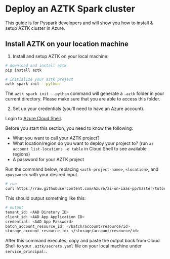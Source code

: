 # Deploy an AZTK Spark cluster
This guide is for Pyspark developers and will show you how to install & setup AZTK cluster in Azure.

## Install AZTK on your location machine

1. Install and setup AZTK on your local machine:
```sh
# download and install aztk
pip install aztk

# initialize your aztk project
aztk spark init --python
```
The `aztk spark init --python` command will generate a `.aztk` folder in your current directory. Please make sure that you are able to access this folder.

2. Set up your credentials (you'll need to have an Azure account).

Login to [Azure Cloud Shell](https://shell.azure.com/).

Before you start this section, you need to know the following:
- What you want to call your AZTK project?
- What location/region do you want to deploy your project to? (run `az account list-locations -o table` in Cloud Shell to see available regions)
- A password for your AZTK project

Run the command below, replacing `<aztk-project-name>`, `<location>`, and `<password>` with your desired input.
```sh
# run
curl https://raw.githubusercontent.com/Azure/ai-on-iaas-pp/master/tutorials_operationalization/1_0_1.sh | bash -n <aztk-project-name> -l <location> -p <password>
```

This should output something like this:
```sh
# output
tenant_id: <AAD Diretory ID>
client_id: <AAD App Application ID>
credential: <AAD App Password>
batch_account_resource_id: </batch/account/resource/id>
storage_account_resource_id: </storage/account/resource/id>
```
After this command executes, copy and paste the output back from Cloud Shell to your `.aztk/secrets.yaml` file on your local machine under `service_principal:`.
